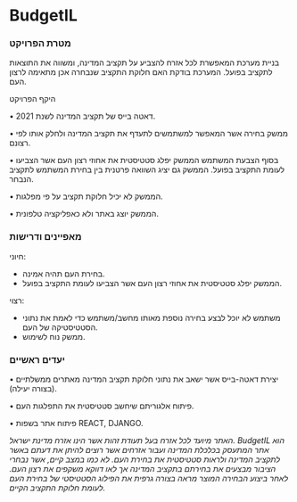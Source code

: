 # BudgetIL
### מטרת הפרויקט

בניית מערכת המאפשרת לכל אזרח להצביע על תקציב המדינה, ומשווה את התוצאות לתקציב בפועל. המערכת בודקת האם חלוקת התקציב שנבחרה אכן מתאימה לרצון העם.

היקף הפרויקט

•	דאטה בייס של תקציב המדינה לשנת 2021.

•	ממשק בחירה אשר המאפשר למשתמשים לתעדף את תקציב המדינה ולחלק אותו לפי רצונם.

•	בסוף הצבעת המשתמש הממשק יפלג סטטיסטית את אחוזי רצון העם אשר הצביעו לעומת התקציב בפועל. הממשק גם יציג השוואה פרטנית בין בחירת המשתמש לתקציב הנבחר.

•	הממשק לא יכיל חלוקת תקציב על פי מפלגות.

•	הממשק יוצג באתר ולא כאפליקציה טלפונית.

### מאפיינים ודרישות

חיוני:
- בחירת העם תהיה אמינה.
- הממשק יפלג סטטיסטית את אחוזי רצון העם אשר הצביעו לעומת התקציב בפועל.

רצוי:
- משתמש לא יוכל לבצע בחירה נוספת מאותו מחשב/משתמש כדי לאמת את נתוני הסטטיסטיקה של העם.
- ממשק נוח לשימוש.

### יעדים ראשיים 

•	יצירת דאטה-בייס אשר ישאב את נתוני חלוקת תקציב המדינה מאתרים ממשלתיים (בצורה יעילה).

•	פיתוח אלגוריתם שיחשב סטטיסטית את התפלגות העם.

•	פיתוח אתר בשפות REACT, DJANGO.











*האתר מיועד לכל אזרח בעל תעודת זהות אשר הינו אזרח מדינת ישראל. BudgetIL הוא אתר המתעסק בכלכלת המדינה ועבור אזרחים אשר רוצים להיתן את דעתם באשר לתקציב המדינה ולראות סטטיסטית את בחירת העם. לא כמו במצב קיים, אשר נבחרי הציבור מבצעים את בחירתם בתקציב המדינה אך לאו דווקא משקפים את רצון העם. לאחר ביצוע הבחירה המוצר מראה בצורה גרפית את הפילוג הסטטיסטי של בחירת העם לעומת חלוקת התקציב הקיים.*

